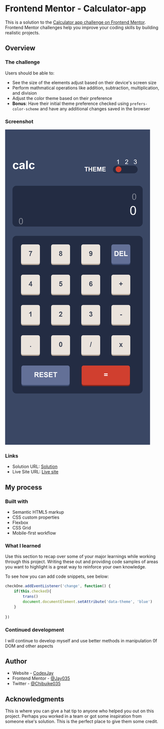 # Frontend Mentor - Calculator-app

This is a solution to the [Calculator app challenge on Frontend Mentor](https://www.frontendmentor.io/challenges/calculator-app-9lteq5N29). Frontend Mentor challenges help you improve your coding skills by building realistic projects. 



## Overview

### The challenge

Users should be able to:

- See the size of the elements adjust based on their device's screen size
- Perform mathmatical operations like addition, subtraction, multiplication, and division
- Adjust the color theme based on their preference
- **Bonus**: Have their initial theme preference checked using `prefers-color-scheme` and have any additional changes saved in the browser

### Screenshot

![](mobile-view.png)

### Links

- Solution URL: [Solution](https://www.frontendmentor.io/solutions/mobile-first-price-grid-using-html-and-sass-GudPlfMPl)
- Live Site URL: [Live site](https://jay035.github.io/Calculator/)

## My process

### Built with

- Semantic HTML5 markup
- CSS custom properties
- Flexbox
- CSS Grid
- Mobile-first workflow


### What I learned

Use this section to recap over some of your major learnings while working through this project. Writing these out and providing code samples of areas you want to highlight is a great way to reinforce your own knowledge.

To see how you can add code snippets, see below:

```js I'm proud of
checkOne.addEventListener('change', function() {
    if(this.checked){
        trans()
        document.documentElement.setAttribute('data-theme', 'blue')
    }
    
})
```


### Continued development

I will continue to develop myself and use better methods in manipulation 0f DOM and other aspects



## Author

- Website - [CodexJay](https://www.your-site.com)
- Frontend Mentor - [@Jay035](https://www.frontendmentor.io/profile/Jay035)
- Twitter - [@Chibuike035](https://www.twitter.com/yourusername)

## Acknowledgments

This is where you can give a hat tip to anyone who helped you out on this project. Perhaps you worked in a team or got some inspiration from someone else's solution. This is the perfect place to give them some credit.

